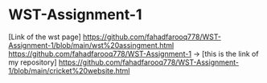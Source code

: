 # WST-Assignment-1
[Link of the wst page] 
https://github.com/fahadfarooq778/WST-Assignment-1/blob/main/wst%20assingment.html
https://github.com/fahadfarooq778/WST-Assignment-1    ->    [this is the link of my repository]
https://github.com/fahadfarooq778/WST-Assignment-1/blob/main/cricket%20website.html
